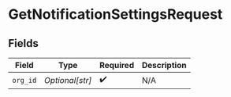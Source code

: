 # GetNotificationSettingsRequest


## Fields

| Field              | Type               | Required           | Description        |
| ------------------ | ------------------ | ------------------ | ------------------ |
| `org_id`           | *Optional[str]*    | :heavy_check_mark: | N/A                |